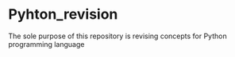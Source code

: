 # Pyhton_revision
The sole purpose of this repository is revising concepts for Python programming language 
